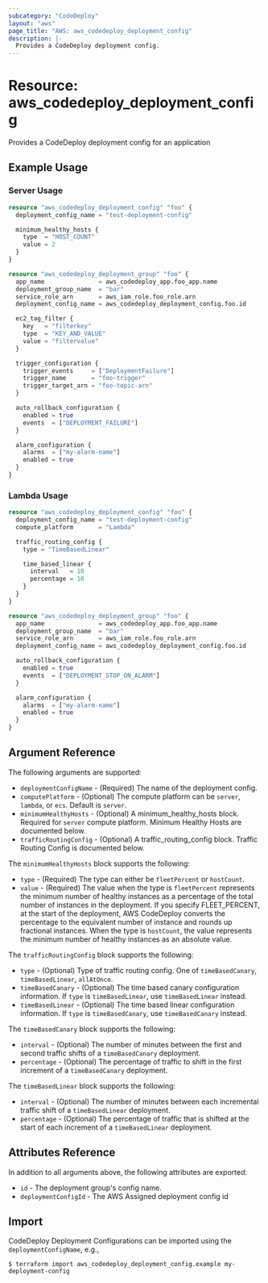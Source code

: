 ```yaml
---
subcategory: "CodeDeploy"
layout: "aws"
page_title: "AWS: aws_codedeploy_deployment_config"
description: |-
  Provides a CodeDeploy deployment config.
---
```


# Resource: aws_codedeploy_deployment_config

Provides a CodeDeploy deployment config for an application

## Example Usage

### Server Usage

```terraform
resource "aws_codedeploy_deployment_config" "foo" {
  deployment_config_name = "test-deployment-config"

  minimum_healthy_hosts {
    type  = "HOST_COUNT"
    value = 2
  }
}

resource "aws_codedeploy_deployment_group" "foo" {
  app_name               = aws_codedeploy_app.foo_app.name
  deployment_group_name  = "bar"
  service_role_arn       = aws_iam_role.foo_role.arn
  deployment_config_name = aws_codedeploy_deployment_config.foo.id

  ec2_tag_filter {
    key   = "filterkey"
    type  = "KEY_AND_VALUE"
    value = "filtervalue"
  }

  trigger_configuration {
    trigger_events     = ["DeploymentFailure"]
    trigger_name       = "foo-trigger"
    trigger_target_arn = "foo-topic-arn"
  }

  auto_rollback_configuration {
    enabled = true
    events  = ["DEPLOYMENT_FAILURE"]
  }

  alarm_configuration {
    alarms  = ["my-alarm-name"]
    enabled = true
  }
}
```

### Lambda Usage

```terraform
resource "aws_codedeploy_deployment_config" "foo" {
  deployment_config_name = "test-deployment-config"
  compute_platform       = "Lambda"

  traffic_routing_config {
    type = "TimeBasedLinear"

    time_based_linear {
      interval   = 10
      percentage = 10
    }
  }
}

resource "aws_codedeploy_deployment_group" "foo" {
  app_name               = aws_codedeploy_app.foo_app.name
  deployment_group_name  = "bar"
  service_role_arn       = aws_iam_role.foo_role.arn
  deployment_config_name = aws_codedeploy_deployment_config.foo.id

  auto_rollback_configuration {
    enabled = true
    events  = ["DEPLOYMENT_STOP_ON_ALARM"]
  }

  alarm_configuration {
    alarms  = ["my-alarm-name"]
    enabled = true
  }
}
```

## Argument Reference

The following arguments are supported:

* `deploymentConfigName` - (Required) The name of the deployment config.
* `computePlatform` - (Optional) The compute platform can be `server`, `lambda`, or `ecs`. Default is `server`.
* `minimumHealthyHosts` - (Optional) A minimum_healthy_hosts block. Required for `server` compute platform. Minimum Healthy Hosts are documented below.
* `trafficRoutingConfig` - (Optional) A traffic_routing_config block. Traffic Routing Config is documented below.

The `minimumHealthyHosts` block supports the following:

* `type` - (Required) The type can either be `fleetPercent` or `hostCount`.
* `value` - (Required) The value when the type is `fleetPercent` represents the minimum number of healthy instances as
a percentage of the total number of instances in the deployment. If you specify FLEET_PERCENT, at the start of the
deployment, AWS CodeDeploy converts the percentage to the equivalent number of instance and rounds up fractional instances.
When the type is `hostCount`, the value represents the minimum number of healthy instances as an absolute value.

The `trafficRoutingConfig` block supports the following:

* `type` - (Optional) Type of traffic routing config. One of `timeBasedCanary`, `timeBasedLinear`, `allAtOnce`.
* `timeBasedCanary` - (Optional) The time based canary configuration information. If `type` is `timeBasedLinear`, use `timeBasedLinear` instead.
* `timeBasedLinear` - (Optional) The time based linear configuration information. If `type` is `timeBasedCanary`, use `timeBasedCanary` instead.

The `timeBasedCanary` block supports the following:

* `interval` - (Optional) The number of minutes between the first and second traffic shifts of a `timeBasedCanary` deployment.
* `percentage` - (Optional) The percentage of traffic to shift in the first increment of a `timeBasedCanary` deployment.

The `timeBasedLinear` block supports the following:

* `interval` - (Optional) The number of minutes between each incremental traffic shift of a `timeBasedLinear` deployment.
* `percentage` - (Optional) The percentage of traffic that is shifted at the start of each increment of a `timeBasedLinear` deployment.

## Attributes Reference

In addition to all arguments above, the following attributes are exported:

* `id` - The deployment group's config name.
* `deploymentConfigId` - The AWS Assigned deployment config id

## Import

CodeDeploy Deployment Configurations can be imported using the `deploymentConfigName`, e.g.,

```
$ terraform import aws_codedeploy_deployment_config.example my-deployment-config
```

<!-- cache-key: cdktf-0.17.0-pre.15 input-b4f07cf3735458d4e3c2f5eb84f79f160b6f0b461445f95bf3e81d0b68ab9eec -->